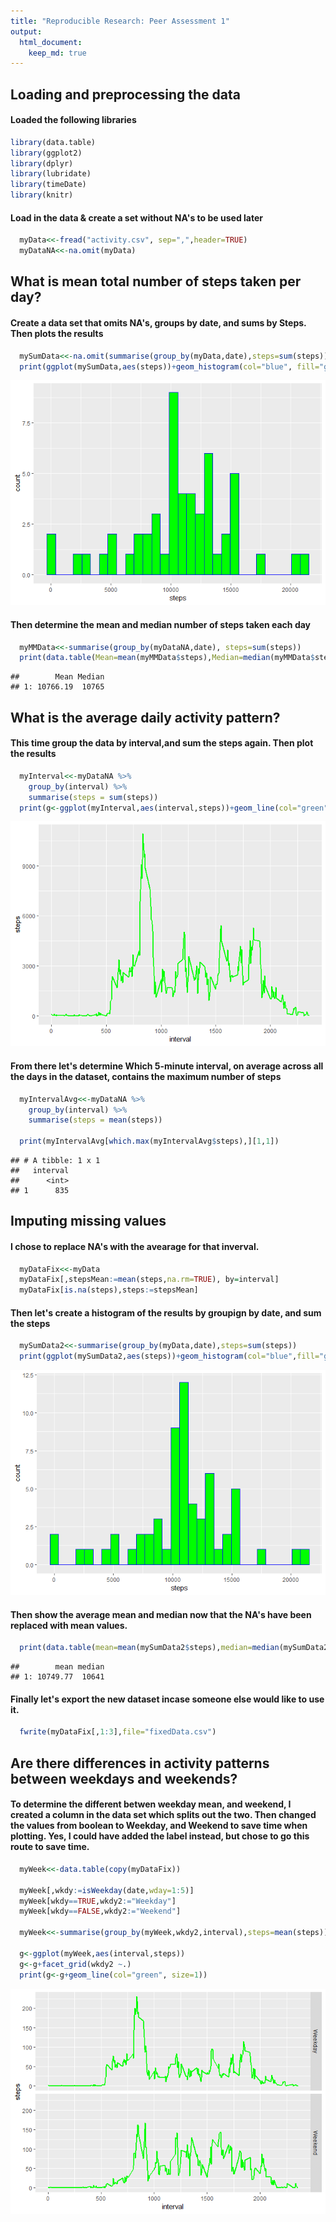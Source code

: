 ```yaml
---
title: "Reproducible Research: Peer Assessment 1"
output:
  html_document:
    keep_md: true
---
```



## Loading and preprocessing the data
#### Loaded the following libraries

```r
library(data.table)
library(ggplot2)
library(dplyr)
library(lubridate)
library(timeDate)
library(knitr)
```


#### Load in the data & create a set without NA's to be used later

```r
  myData<<-fread("activity.csv", sep=",",header=TRUE)
  myDataNA<<-na.omit(myData)
```


## What is mean total number of steps taken per day?

#### Create a data set that omits NA's, groups by date, and sums by Steps.  Then plots the results

```r
  mySumData<<-na.omit(summarise(group_by(myData,date),steps=sum(steps)))
  print(ggplot(mySumData,aes(steps))+geom_histogram(col="blue", fill="green"))
```

![](PA1_template_files/figure-html/unnamed-chunk-3-1.png)<!-- -->


#### Then determine the mean and median number of steps taken each day

```r
  myMMData<<-summarise(group_by(myDataNA,date), steps=sum(steps))
  print(data.table(Mean=mean(myMMData$steps),Median=median(myMMData$steps)))
```

```
##        Mean Median
## 1: 10766.19  10765
```

## What is the average daily activity pattern?
#### This time group the data by interval,and sum the steps again.  Then plot the results

```r
  myInterval<<-myDataNA %>%
    group_by(interval) %>%
    summarise(steps = sum(steps))
  print(g<-ggplot(myInterval,aes(interval,steps))+geom_line(col="green", size=1))
```

![](PA1_template_files/figure-html/unnamed-chunk-5-1.png)<!-- -->

#### From there let's determine Which 5-minute interval, on average across all the days in the dataset, contains the maximum number of steps

```r
  myIntervalAvg<<-myDataNA %>%
    group_by(interval) %>%
    summarise(steps = mean(steps))
  
  print(myIntervalAvg[which.max(myIntervalAvg$steps),][1,1])
```

```
## # A tibble: 1 x 1
##   interval
##      <int>
## 1      835
```


## Imputing missing values

#### I chose to replace NA's with the avearage for that inverval.

```r
  myDataFix<<-myData
  myDataFix[,stepsMean:=mean(steps,na.rm=TRUE), by=interval]
  myDataFix[is.na(steps),steps:=stepsMean]
```


#### Then let's create a histogram of the results by groupign by date, and sum the steps

```r
  mySumData2<<-summarise(group_by(myData,date),steps=sum(steps))
  print(ggplot(mySumData2,aes(steps))+geom_histogram(col="blue",fill="green"))
```

![](PA1_template_files/figure-html/unnamed-chunk-8-1.png)<!-- -->


#### Then show the average mean and median now that the NA's have been replaced with mean values.

```r
  print(data.table(mean=mean(mySumData2$steps),median=median(mySumData2$steps)))
```

```
##        mean median
## 1: 10749.77  10641
```


#### Finally let's export the new dataset incase someone else would like to use it.

```r
  fwrite(myDataFix[,1:3],file="fixedData.csv")
```


## Are there differences in activity patterns between weekdays and weekends?

#### To determine the different betwen weekday mean, and weekend, I created a column in the data set which splits out the two.  Then changed the values from boolean to Weekday, and Weekend to save time when plotting.  Yes, I could have added the label instead, but chose to go this route to save time.

```r
  myWeek<<-data.table(copy(myDataFix))
  
  myWeek[,wkdy:=isWeekday(date,wday=1:5)]
  myWeek[wkdy==TRUE,wkdy2:="Weekday"]
  myWeek[wkdy==FALSE,wkdy2:="Weekend"]
  
  myWeek<<-summarise(group_by(myWeek,wkdy2,interval),steps=mean(steps))
  
  g<-ggplot(myWeek,aes(interval,steps))
  g<-g+facet_grid(wkdy2 ~.)
  print(g<-g+geom_line(col="green", size=1))
```

![](PA1_template_files/figure-html/unnamed-chunk-11-1.png)<!-- -->
